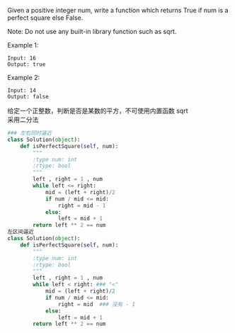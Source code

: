 Given a positive integer num, write a function which returns True if num is a perfect square else False.

Note: Do not use any built-in library function such as sqrt.

Example 1:
```
Input: 16
Output: true
```
Example 2:
```
Input: 14
Output: false
```
给定一个正整数，判断是否是某数的平方，不可使用内置函数 sqrt  
采用二分法
```python
### 左右同时逼近
class Solution(object):
    def isPerfectSquare(self, num):
        """
        :type num: int
        :rtype: bool
        """
        left , right = 1 , num
        while left <= right:
            mid = (left + right)/2
            if num / mid <= mid:
                right = mid - 1
            else:
                left = mid + 1
        return left ** 2 == num 
左区间逼近
class Solution(object):
    def isPerfectSquare(self, num):
        """
        :type num: int
        :rtype: bool
        """
        left , right = 1 , num
        while left < right: ### "<"
            mid = (left + right)/2
            if num / mid <= mid:
                right = mid  ### 没有 - 1
            else:
                left = mid + 1
        return left ** 2 == num 
```

